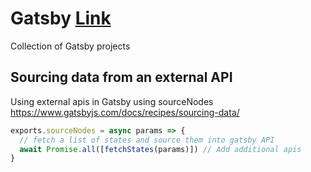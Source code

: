 # Gatsby [Link](https://www.gatsbyjs.com/)
Collection of Gatsby projects

## Sourcing data from an external API
Using external apis in Gatsby using sourceNodes https://www.gatsbyjs.com/docs/recipes/sourcing-data/

```js
exports.sourceNodes = async params => {
  // fetch a list of states and source them into gatsby API
  await Promise.all([fetchStates(params)]) // Add additional apis
}
```